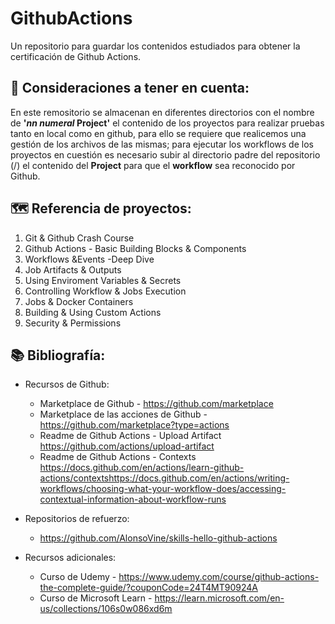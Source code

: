 # GithubActions
Un repositorio para guardar los contenidos estudiados para obtener la certificación de Github Actions.


## 👀 Consideraciones a tener en cuenta:
En este remositorio se almacenan en diferentes directorios con el nombre de **'_nn numeral_ Project'** el contenido de los proyectos para realizar pruebas tanto en local como en github, para ello se requiere que realicemos una gestión de los archivos de las mismas; para ejecutar los workflows de los proyectos en cuestión es necesario subir al directorio padre del repositorio (/) el contenido del **Project** para que el **workflow** sea reconocido por Github.


## :world_map: Referencia de proyectos:
1. Git & Github Crash Course
2. Github Actions - Basic Building Blocks & Components
3. Workflows &Events -Deep Dive
4. Job Artifacts & Outputs
5. Using Enviroment Variables & Secrets
6. Controlling Workflow & Jobs Execution
7. Jobs & Docker Containers
8. Building & Using Custom Actions
9. Security & Permissions


## 📚 Bibliografía:
- Recursos de Github: 
    -  Marketplace de Github - 
        https://github.com/marketplace
    -  Marketplace de las acciones de Github - 
        https://github.com/marketplace?type=actions
    - Readme de Github Actions - Upload Artifact
        https://github.com/actions/upload-artifact
    - Readme de Github Actions - Contexts
        https://docs.github.com/en/actions/learn-github-actions/contextshttps://docs.github.com/en/actions/writing-workflows/choosing-what-your-workflow-does/accessing-contextual-information-about-workflow-runs

- Repositorios de refuerzo:
    - https://github.com/AlonsoVine/skills-hello-github-actions

- Recursos adicionales:
    -  Curso de Udemy -
        https://www.udemy.com/course/github-actions-the-complete-guide/?couponCode=24T4MT90924A
    -  Curso de Microsoft Learn -
        https://learn.microsoft.com/en-us/collections/106s0w086xd6m